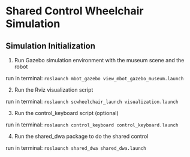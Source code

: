 # Shared Control Wheelchair Simulation

## Simulation Initialization

1. Run Gazebo simulation environment with the museum scene and the robot

run in terminal: `roslaunch mbot_gazebo view_mbot_gazebo_museum.launch`

2. Run the Rviz visualization script

run in terminal: `roslaunch scwheelchair_launch visualization.launch`

3. Run the control_keyboard script (optional)

run in terminal: `roslaunch control_keyboard control_keyboard.launch`

4. Run the shared_dwa package to do the shared control

run in terminal: `roslaunch shared_dwa shared_dwa.launch`
